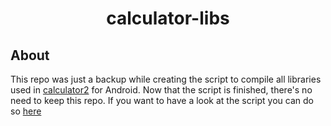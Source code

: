<h1 align="center">calculator-libs</h1>

## About
This repo was just a backup while creating the script to compile all libraries used in [calculator2](https://gitlab.com/mike7d7/calculator2) for Android.
Now that the script is finished, there's no need to keep this repo.
If you want to have a look at the script you can do so [here](https://gitlab.com/mike7d7/calculator2/-/blob/main/libs-build/build-libs-android.sh?ref_type=heads)
